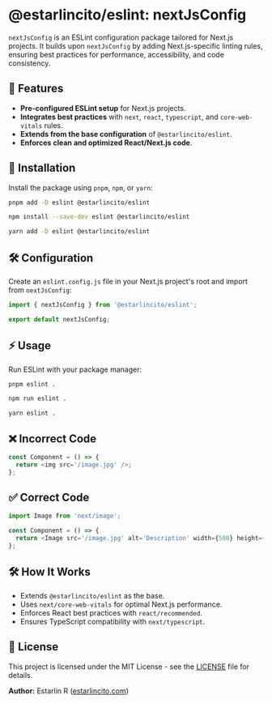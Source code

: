 # @estarlincito/eslint: nextJsConfig

`nextJsConfig` is an ESLint configuration package tailored for Next.js projects. It builds upon `nextJsConfig` by adding Next.js-specific linting rules, ensuring best practices for performance, accessibility, and code consistency.

## 📌 Features

- **Pre-configured ESLint setup** for Next.js projects.
- **Integrates best practices** with `next`, `react`, `typescript`, and `core-web-vitals` rules.
- **Extends from the base configuration** of `@estarlincito/eslint`.
- **Enforces clean and optimized React/Next.js code**.

## 🚀 Installation

Install the package using `pnpm`, `npm`, or `yarn`:

```bash
pnpm add -D eslint @estarlincito/eslint
```

```bash
npm install --save-dev eslint @estarlincito/eslint
```

```bash
yarn add -D eslint @estarlincito/eslint
```

## 🛠 Configuration

<!-- Create an `.eslintrc.js` file in your Next.js project's root and extend from `@estarlincito/eslint`:

```js
module.exports = {
  extends: '@estarlincito/eslint',
};
``` -->

Create an `eslint.config.js` file in your Next.js project's root and import from `nextJsConfig`:

```js
import { nextJsConfig } from '@estarlincito/eslint';

export default nextJsConfig;
```

## ⚡ Usage

Run ESLint with your package manager:

```bash
pnpm eslint .
```

```bash
npm run eslint .
```

```bash
yarn eslint .
```

## ❌ Incorrect Code

```js
const Component = () => {
  return <img src='/image.jpg' />;
};
```

## ✅ Correct Code

```js
import Image from 'next/image';

const Component = () => {
  return <Image src='/image.jpg' alt='Description' width={500} height={300} />;
};
```

## 🛠 How It Works

- Extends `@estarlincito/eslint` as the base.
- Uses `next/core-web-vitals` for optimal Next.js performance.
- Enforces React best practices with `react/recommended`.
- Ensures TypeScript compatibility with `next/typescript`.

## 📝 License

This project is licensed under the MIT License - see the [LICENSE](../../LICENSE) file for details.

**Author:** Estarlin R ([estarlincito.com](https://estarlincito.com))
